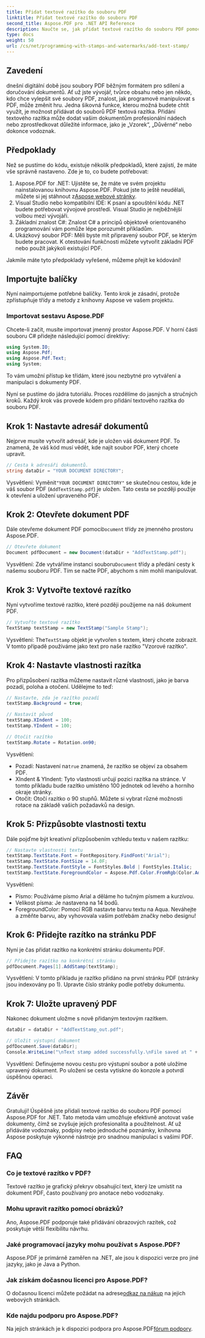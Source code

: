```yaml
---
title: Přidat textové razítko do souboru PDF
linktitle: Přidat textové razítko do souboru PDF
second_title: Aspose.PDF pro .NET API Reference
description: Naučte se, jak přidat textové razítko do souboru PDF pomocí Aspose.PDF for .NET s naším podrobným průvodcem a pozvedněte své prezentace dokumentů.
type: docs
weight: 50
url: /cs/net/programming-with-stamps-and-watermarks/add-text-stamp/
---
```

## Zavedení

dnešní digitální době jsou soubory PDF běžným formátem pro sdílení a doručování dokumentů. Ať už jste vývojář, tvůrce obsahu nebo jen někdo, kdo chce vylepšit své soubory PDF, znalost, jak programově manipulovat s PDF, může změnit hru. Jedna šikovná funkce, kterou možná budete chtít využít, je možnost přidávat do souborů PDF textová razítka. Přidání textového razítka může dodat vašim dokumentům profesionální nádech nebo zprostředkovat důležité informace, jako je „Vzorek“, „Důvěrné“ nebo dokonce vodoznak.

## Předpoklady

Než se pustíme do kódu, existuje několik předpokladů, které zajistí, že máte vše správně nastaveno. Zde je to, co budete potřebovat:

1.  Aspose.PDF for .NET: Ujistěte se, že máte ve svém projektu nainstalovanou knihovnu Aspose.PDF. Pokud jste to ještě neudělali, můžete si jej stáhnout z[Aspose webové stránky](https://releases.aspose.com/pdf/net/).
2. Visual Studio nebo kompatibilní IDE: K psaní a spouštění kódu .NET budete potřebovat vývojové prostředí. Visual Studio je nejběžnější volbou mezi vývojáři.
3. Základní znalost C#: Znalost C# a principů objektově orientovaného programování vám pomůže lépe porozumět příkladům.
4. Ukázkový soubor PDF: Měli byste mít připravený soubor PDF, se kterým budete pracovat. K otestování funkčnosti můžete vytvořit základní PDF nebo použít jakýkoli existující PDF.

Jakmile máte tyto předpoklady vyřešené, můžeme přejít ke kódování!

## Importujte balíčky

Nyní naimportujeme potřebné balíčky. Tento krok je zásadní, protože zpřístupňuje třídy a metody z knihovny Aspose ve vašem projektu.

### Importovat sestavu Aspose.PDF

Chcete-li začít, musíte importovat jmenný prostor Aspose.PDF. V horní části souboru C# přidejte následující pomocí direktivy:

```csharp
using System.IO;
using Aspose.Pdf;
using Aspose.Pdf.Text;
using System;
```

To vám umožní přístup ke třídám, které jsou nezbytné pro vytváření a manipulaci s dokumenty PDF.

Nyní se pustíme do jádra tutoriálu. Proces rozdělíme do jasných a stručných kroků. Každý krok vás provede kódem pro přidání textového razítka do souboru PDF.

## Krok 1: Nastavte adresář dokumentů

Nejprve musíte vytvořit adresář, kde je uložen váš dokument PDF. To znamená, že váš kód musí vědět, kde najít soubor PDF, který chcete upravit.

```csharp
// Cesta k adresáři dokumentů.
string dataDir = "YOUR DOCUMENT DIRECTORY";
```

 Vysvětlení: Vyměnit`"YOUR DOCUMENT DIRECTORY"` se skutečnou cestou, kde je váš soubor PDF (`AddTextStamp.pdf`) je uložen. Tato cesta se později použije k otevření a uložení upraveného PDF.

## Krok 2: Otevřete dokument PDF

 Dále otevřeme dokument PDF pomocí`Document` třídy ze jmenného prostoru Aspose.PDF.

```csharp
// Otevřete dokument
Document pdfDocument = new Document(dataDir + "AddTextStamp.pdf");
```

 Vysvětlení: Zde vytváříme instanci souboru`Document` třídy a předání cesty k našemu souboru PDF. Tím se načte PDF, abychom s ním mohli manipulovat.

## Krok 3: Vytvořte textové razítko

Nyní vytvoříme textové razítko, které později použijeme na náš dokument PDF.

```csharp
// Vytvořte textové razítko
TextStamp textStamp = new TextStamp("Sample Stamp");
```

 Vysvětlení: The`TextStamp` objekt je vytvořen s textem, který chcete zobrazit. V tomto případě používáme jako text pro naše razítko "Vzorové razítko".

## Krok 4: Nastavte vlastnosti razítka

Pro přizpůsobení razítka můžeme nastavit různé vlastnosti, jako je barva pozadí, poloha a otočení. Udělejme to teď:

```csharp
// Nastavte, zda je razítko pozadí
textStamp.Background = true;

// Nastavit původ
textStamp.XIndent = 100;
textStamp.YIndent = 100;

// Otočit razítko
textStamp.Rotate = Rotation.on90;
```

Vysvětlení:
- Pozadí: Nastavení na`true` znamená, že razítko se objeví za obsahem PDF.
- XIndent & YIndent: Tyto vlastnosti určují pozici razítka na stránce. V tomto příkladu bude razítko umístěno 100 jednotek od levého a horního okraje stránky.
- Otočit: Otočí razítko o 90 stupňů. Můžete si vybrat různé možnosti rotace na základě vašich požadavků na design.

## Krok 5: Přizpůsobte vlastnosti textu

Dále pojďme být kreativní přizpůsobením vzhledu textu v našem razítku:

```csharp
// Nastavte vlastnosti textu
textStamp.TextState.Font = FontRepository.FindFont("Arial");
textStamp.TextState.FontSize = 14.0F;
textStamp.TextState.FontStyle = FontStyles.Bold | FontStyles.Italic;
textStamp.TextState.ForegroundColor = Aspose.Pdf.Color.FromRgb(Color.Aqua);
```

Vysvětlení:
- Písmo: Používáme písmo Arial a děláme ho tučným písmem a kurzívou.
- Velikost písma: Je nastavena na 14 bodů.
- ForegroundColor: Pomocí RGB nastavte barvu textu na Aqua. Neváhejte a změňte barvu, aby vyhovovala vašim potřebám značky nebo designu!

## Krok 6: Přidejte razítko na stránku PDF

Nyní je čas přidat razítko na konkrétní stránku dokumentu PDF.

```csharp
// Přidejte razítko na konkrétní stránku
pdfDocument.Pages[1].AddStamp(textStamp);
```

Vysvětlení: V tomto příkladu je razítko přidáno na první stránku PDF (stránky jsou indexovány po 1). Upravte číslo stránky podle potřeby dokumentu.

## Krok 7: Uložte upravený PDF

Nakonec dokument uložme s nově přidaným textovým razítkem.

```csharp
dataDir = dataDir + "AddTextStamp_out.pdf";

// Uložit výstupní dokument
pdfDocument.Save(dataDir);
Console.WriteLine("\nText stamp added successfully.\nFile saved at " + dataDir);
```

Vysvětlení: Definujeme novou cestu pro výstupní soubor a poté uložíme upravený dokument. Po uložení se cesta vytiskne do konzole a potvrdí úspěšnou operaci.

## Závěr

Gratuluji! Úspěšně jste přidali textové razítko do souboru PDF pomocí Aspose.PDF for .NET. Tato metoda vám umožňuje efektivně anotovat vaše dokumenty, čímž se zvyšuje jejich profesionalita a použitelnost. Ať už přidáváte vodoznaky, podpisy nebo jednoduché poznámky, knihovna Aspose poskytuje výkonné nástroje pro snadnou manipulaci s vašimi PDF.

## FAQ

### Co je textové razítko v PDF?
Textové razítko je grafický překryv obsahující text, který lze umístit na dokument PDF, často používaný pro anotace nebo vodoznaky.

### Mohu upravit razítko pomocí obrázků?
Ano, Aspose.PDF podporuje také přidávání obrazových razítek, což poskytuje větší flexibilitu návrhu.

### Jaké programovací jazyky mohu používat s Aspose.PDF?
Aspose.PDF je primárně zaměřen na .NET, ale jsou k dispozici verze pro jiné jazyky, jako je Java a Python.

### Jak získám dočasnou licenci pro Aspose.PDF?
 O dočasnou licenci můžete požádat na adrese[odkaz na nákup](https://purchase.aspose.com/temporary-license/) na jejich webových stránkách.

### Kde najdu podporu pro Aspose.PDF?
 Na jejich stránkách je k dispozici podpora pro Aspose.PDF[fórum podpory](https://forum.aspose.com/c/pdf/10).